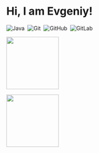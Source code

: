 # Hi, I am Evgeniy!

![Java](https://img.shields.io/badge/JAVA-007396.svg?&style=flat&logo=java&logoColor=white)&nbsp;
![Git](https://img.shields.io/badge/GIT-%23F05033.svg?&style=flat&logo=git&logoColor=white)&nbsp;
![GitHub](https://img.shields.io/badge/GITHUB-%23121011.svg?&style=flat&logo=github&logoColor=white)&nbsp;
![GitLab](https://img.shields.io/badge/GITLAB-%23181717.svg?&style=flat&logo=gitlab&logoColor=white)&nbsp;

<p>
<img height="137px" src="https://github-readme-streak-stats.herokuapp.com?user=evgeniy1503&hide_title=true&hide_border=true&show_icons=true&include_all_commits=true&count_private=true&line_height=21&"/> 
</p>
<p>
<img height="137px" src="https://github-readme-stats.vercel.app/api/top-langs/?username=evgeniy1503&hide=html&hide_title=true&hide_border=true&layout=compact&langs_count=8&"/>
</p>